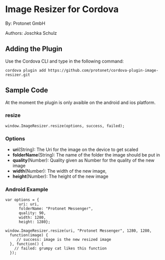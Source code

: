 # Image Resizer for Cordova #
By: Protonet GmbH

Authors: Joschka Schulz

## Adding the Plugin ##

Use the Cordova CLI and type in the following command:

`cordova plugin add https://github.com/protonet/cordova-plugin-image-resizer.git`

## Sample Code

At the moment the plugin is only avaible on the android and ios platform.

### resize

    window.ImageResizer.resize(options, success, failed);

### Options
  - **uri**(String): The Uri for the image on the device to get scaled
  - **folderName**(String): The name of the folder the image should be put in
  - **quality**(Number): Quality given as Number for the quality of the new image
  - **width**(Number): The width of the new image,
  - **height**(Number): The height of the new image

### Android Example
    var options = {
          uri: uri,
          folderName: "Protonet Messenger",
          quality: 90,
          width: 1280,
          height: 1280};

    window.ImageResizer.resize(uri, "Protonet Messenger", 1280, 1280,
      function(image) {
         // success: image is the new resized image
      }, function() {
        // failed: grumpy cat likes this function
      });
